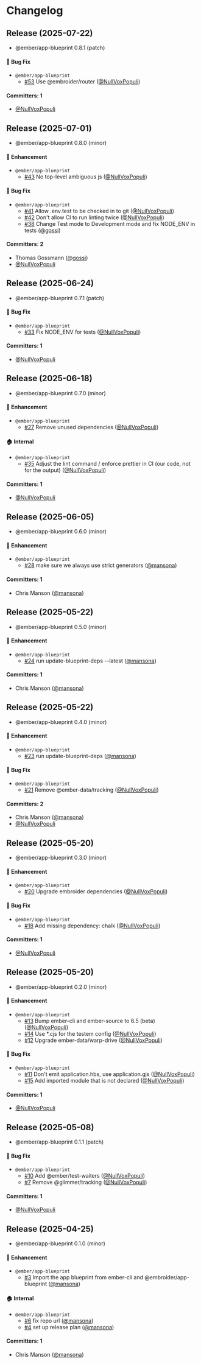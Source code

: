 # Changelog

## Release (2025-07-22)

* @ember/app-blueprint 0.8.1 (patch)

#### :bug: Bug Fix
* `@ember/app-blueprint`
  * [#53](https://github.com/ember-cli/ember-app-blueprint/pull/53) Use @embroider/router ([@NullVoxPopuli](https://github.com/NullVoxPopuli))

#### Committers: 1
- [@NullVoxPopuli](https://github.com/NullVoxPopuli)

## Release (2025-07-01)

* @ember/app-blueprint 0.8.0 (minor)

#### :rocket: Enhancement
* `@ember/app-blueprint`
  * [#43](https://github.com/ember-cli/ember-app-blueprint/pull/43) No top-level ambiguous js ([@NullVoxPopuli](https://github.com/NullVoxPopuli))

#### :bug: Bug Fix
* `@ember/app-blueprint`
  * [#41](https://github.com/ember-cli/ember-app-blueprint/pull/41) Allow .env.test to be checked in to git ([@NullVoxPopuli](https://github.com/NullVoxPopuli))
  * [#42](https://github.com/ember-cli/ember-app-blueprint/pull/42) Don't allow CI to run linting twice ([@NullVoxPopuli](https://github.com/NullVoxPopuli))
  * [#38](https://github.com/ember-cli/ember-app-blueprint/pull/38) Change Test mode to Development mode and fix NODE_ENV in tests ([@gossi](https://github.com/gossi))

#### Committers: 2
- Thomas Gossmann ([@gossi](https://github.com/gossi))
- [@NullVoxPopuli](https://github.com/NullVoxPopuli)

## Release (2025-06-24)

* @ember/app-blueprint 0.7.1 (patch)

#### :bug: Bug Fix
* `@ember/app-blueprint`
  * [#33](https://github.com/ember-cli/ember-app-blueprint/pull/33) Fix NODE_ENV for tests ([@NullVoxPopuli](https://github.com/NullVoxPopuli))

#### Committers: 1
- [@NullVoxPopuli](https://github.com/NullVoxPopuli)

## Release (2025-06-18)

* @ember/app-blueprint 0.7.0 (minor)

#### :rocket: Enhancement
* `@ember/app-blueprint`
  * [#27](https://github.com/ember-cli/ember-app-blueprint/pull/27) Remove unused dependencies ([@NullVoxPopuli](https://github.com/NullVoxPopuli))

#### :house: Internal
* `@ember/app-blueprint`
  * [#35](https://github.com/ember-cli/ember-app-blueprint/pull/35) Adjust the lint command / enforce prettier in CI (our code, not for the output) ([@NullVoxPopuli](https://github.com/NullVoxPopuli))

#### Committers: 1
- [@NullVoxPopuli](https://github.com/NullVoxPopuli)

## Release (2025-06-05)

* @ember/app-blueprint 0.6.0 (minor)

#### :rocket: Enhancement
* `@ember/app-blueprint`
  * [#28](https://github.com/ember-cli/ember-app-blueprint/pull/28) make sure we always use strict generators ([@mansona](https://github.com/mansona))

#### Committers: 1
- Chris Manson ([@mansona](https://github.com/mansona))

## Release (2025-05-22)

* @ember/app-blueprint 0.5.0 (minor)

#### :rocket: Enhancement
* `@ember/app-blueprint`
  * [#24](https://github.com/ember-cli/ember-app-blueprint/pull/24) run update-blueprint-deps --latest ([@mansona](https://github.com/mansona))

#### Committers: 1
- Chris Manson ([@mansona](https://github.com/mansona))

## Release (2025-05-22)

* @ember/app-blueprint 0.4.0 (minor)

#### :rocket: Enhancement
* `@ember/app-blueprint`
  * [#23](https://github.com/ember-cli/ember-app-blueprint/pull/23) run update-blueprint-deps ([@mansona](https://github.com/mansona))

#### :bug: Bug Fix
* `@ember/app-blueprint`
  * [#21](https://github.com/ember-cli/ember-app-blueprint/pull/21) Remove @ember-data/tracking ([@NullVoxPopuli](https://github.com/NullVoxPopuli))

#### Committers: 2
- Chris Manson ([@mansona](https://github.com/mansona))
- [@NullVoxPopuli](https://github.com/NullVoxPopuli)

## Release (2025-05-20)

* @ember/app-blueprint 0.3.0 (minor)

#### :rocket: Enhancement
* `@ember/app-blueprint`
  * [#20](https://github.com/ember-cli/ember-app-blueprint/pull/20) Upgrade embroider dependencies ([@NullVoxPopuli](https://github.com/NullVoxPopuli))

#### :bug: Bug Fix
* `@ember/app-blueprint`
  * [#18](https://github.com/ember-cli/ember-app-blueprint/pull/18) Add missing dependency: chalk ([@NullVoxPopuli](https://github.com/NullVoxPopuli))

#### Committers: 1
- [@NullVoxPopuli](https://github.com/NullVoxPopuli)

## Release (2025-05-20)

* @ember/app-blueprint 0.2.0 (minor)

#### :rocket: Enhancement
* `@ember/app-blueprint`
  * [#13](https://github.com/ember-cli/ember-app-blueprint/pull/13) Bump ember-cli and ember-source to 6.5 (beta) ([@NullVoxPopuli](https://github.com/NullVoxPopuli))
  * [#14](https://github.com/ember-cli/ember-app-blueprint/pull/14) Use *.cjs for the testem config ([@NullVoxPopuli](https://github.com/NullVoxPopuli))
  * [#12](https://github.com/ember-cli/ember-app-blueprint/pull/12) Upgrade ember-data/warp-drive ([@NullVoxPopuli](https://github.com/NullVoxPopuli))

#### :bug: Bug Fix
* `@ember/app-blueprint`
  * [#11](https://github.com/ember-cli/ember-app-blueprint/pull/11) Don't emit application.hbs, use application.gjs ([@NullVoxPopuli](https://github.com/NullVoxPopuli))
  * [#15](https://github.com/ember-cli/ember-app-blueprint/pull/15) Add imported module that is not declared ([@NullVoxPopuli](https://github.com/NullVoxPopuli))

#### Committers: 1
- [@NullVoxPopuli](https://github.com/NullVoxPopuli)

## Release (2025-05-08)

* @ember/app-blueprint 0.1.1 (patch)

#### :bug: Bug Fix
* `@ember/app-blueprint`
  * [#10](https://github.com/ember-cli/ember-app-blueprint/pull/10) Add @ember/test-waiters ([@NullVoxPopuli](https://github.com/NullVoxPopuli))
  * [#7](https://github.com/ember-cli/ember-app-blueprint/pull/7) Remove @glimmer/tracking ([@NullVoxPopuli](https://github.com/NullVoxPopuli))

#### Committers: 1
- [@NullVoxPopuli](https://github.com/NullVoxPopuli)

## Release (2025-04-25)

* @ember/app-blueprint 0.1.0 (minor)

#### :rocket: Enhancement
* `@ember/app-blueprint`
  * [#3](https://github.com/ember-cli/ember-app-blueprint/pull/3) Import the app blueprint from ember-cli and @embroider/app-blueprint ([@mansona](https://github.com/mansona))

#### :house: Internal
* `@ember/app-blueprint`
  * [#6](https://github.com/ember-cli/ember-app-blueprint/pull/6) fix repo url ([@mansona](https://github.com/mansona))
  * [#4](https://github.com/ember-cli/ember-app-blueprint/pull/4) set up release plan ([@mansona](https://github.com/mansona))

#### Committers: 1
- Chris Manson ([@mansona](https://github.com/mansona))
